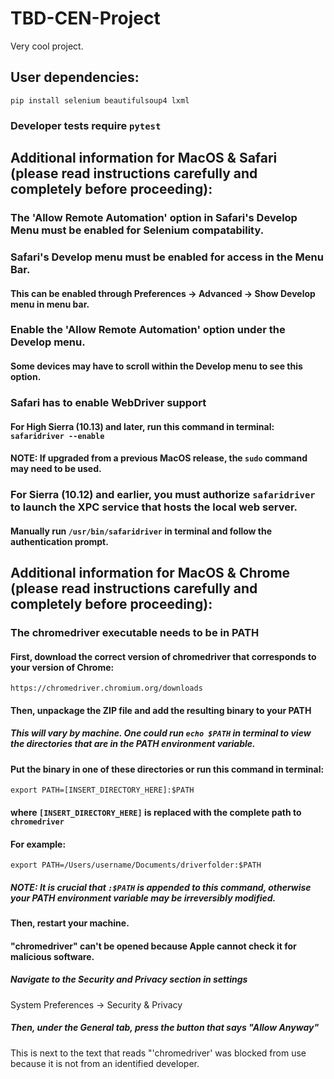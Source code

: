 # TBD-CEN-Project
Very cool project.

## User dependencies:
```
pip install selenium beautifulsoup4 lxml
```

### Developer tests require ```pytest```

## Additional information for MacOS & Safari (please read instructions carefully and completely before proceeding):

### The 'Allow Remote Automation' option in Safari's Develop Menu must be enabled for Selenium compatability.
### Safari's Develop menu must be enabled for access in the Menu Bar.
#### This can be enabled through Preferences -> Advanced -> Show Develop menu in menu bar.
### Enable the 'Allow Remote Automation' option under the Develop menu.
#### Some devices may have to scroll within the Develop menu to see this option.

### Safari has to enable WebDriver support
#### For High Sierra (10.13) and later, run this command in terminal: ```safaridriver --enable```

#### NOTE: If upgraded from a previous MacOS release, the ```sudo``` command may need to be used.

### For Sierra (10.12) and earlier, you must authorize ```safaridriver``` to launch the XPC service that hosts the local web server.
#### Manually run ```/usr/bin/safaridriver``` in terminal and follow the authentication prompt.

## Additional information for MacOS & Chrome (please read instructions carefully and completely before proceeding):

### The chromedriver executable needs to be in PATH
#### First, download the correct version of chromedriver that corresponds to your version of Chrome:
```https://chromedriver.chromium.org/downloads```
#### Then, unpackage the ZIP file and add the resulting binary to your PATH
##### This will vary by machine. One could run ```echo $PATH``` in terminal to view the directories that are in the PATH environment variable. 
#### Put the binary in one of these directories or run this command in terminal:

```export PATH=[INSERT_DIRECTORY_HERE]:$PATH```

#### where ```[INSERT_DIRECTORY_HERE]``` is replaced with the complete path to ```chromedriver```

#### For example:
```export PATH=/Users/username/Documents/driverfolder:$PATH```

##### NOTE: It is crucial that ```:$PATH``` is appended to this command, otherwise your PATH environment variable may be irreversibly modified.
#### Then, restart your machine.

#### "chromedriver" can't be opened because Apple cannot check it for malicious software.
##### Navigate to the Security and Privacy section in settings
System Preferences -> Security & Privacy
##### Then, under the General tab, press the button that says "Allow Anyway" 
This is next to the text that reads "'chromedriver' was blocked from use because it is not from an identified developer.

